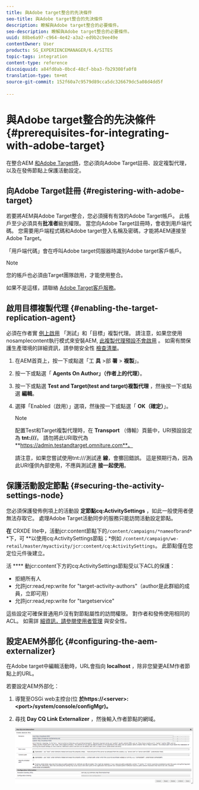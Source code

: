 ```yaml
---
title: 與Adobe target整合的先決條件
seo-title: 與Adobe target整合的先決條件
description: 瞭解與Adobe target整合的必要條件。
seo-description: 瞭解與Adobe target整合的必要條件。
uuid: 88be6a97-c964-4e42-a3a2-ed9b2c9ee49e
contentOwner: User
products: SG_EXPERIENCEMANAGER/6.4/SITES
topic-tags: integration
content-type: reference
discoiquuid: a84fd0ab-0bcd-48cf-bba3-fb29308fa0f8
translation-type: tm+mt
source-git-commit: 152f60a7c9579d89cca5dc326679dc5a08d4dd5f

---
```



# 與Adobe target整合的先決條件{#prerequisites-for-integrating-with-adobe-target}

在整合AEM [和Adobe Target時](/help/sites-administering/target.md)，您必須向Adobe Target註冊、設定複製代理，以及在發佈節點上保護活動設定。

## 向Adobe Target註冊 {#registering-with-adobe-target}

若要將AEM與Adobe Target整合，您必須擁有有效的Adobe Target帳戶。 此帳戶至少必須具有**批准者**級別權限。 當您向Adobe Target註冊時，會收到用戶端代碼。 您需要用戶端程式碼和Adobe target登入名稱及密碼，才能將AEM連接至Adobe Target。

「用戶端代碼」會在呼叫Adobe target伺服器時識別Adobe target客戶帳戶。

>[!NOTE]
>
>您的帳戶也必須由Target團隊啟用，才能使用整合。
>
>
>如果不是這樣，請聯絡 [Adobe Target客戶服務](https://marketing.adobe.com/resources/help/en_US/target/target/r_problem.html)。

## 啟用目標複製代理 {#enabling-the-target-replication-agent}

必須在作者實 [例上啟用](/help/sites-deploying/replication.md) 「測試」和「目標」複製代理。 請注意，如果您使用nosamplecontent執行模式來安裝AEM, [此複製代理預設不會啟用](/help/sites-deploying/configure-runmodes.md#using-samplecontent-and-nosamplecontent) 。 如需有關保護生產環境的詳細資訊，請參閱安全性 [檢查清單](/help/sites-administering/security-checklist.md)。

1. 在AEM首頁上，按一下或點選「工 **具** >部 **署** > **複製**」。
1. 按一下或點選「 **Agents On Author」（作者上的代理）**。
1. 按一下或點選 **Test and Target(test and target)複製代理** ，然後按一下或點選 **編輯**。
1. 選擇「Enabled（啟用）」選項，然後按一下或點選「 **OK（確定）**」。

   >[!NOTE]
   >
   >配置Test和Target複製代理時，在 **Transport** （傳輸）頁籤中，URI預設設定為 **tnt:///**。 請勿將此URI取代為 **https://admin.testandtarget.omniture.com**。
   >
   >請注意，如果您嘗試使用tnt:///測試連 **線**，會擲回錯誤。 這是預期行為，因為此URI僅供內部使用，不應與測試連 **接一起使用**。

## 保護活動設定節點 {#securing-the-activity-settings-node}

您必須保護發佈例項上的活動設 **定節點cq:ActivitySettings** ，如此一般使用者便無法存取它。 處理Adobe Target活動同步的服務只能訪問活動設定節點。

**在** CRXDE lite中，活動jcr:content節點下的`/content/campaigns/*nameofbrand*` *下，可 **&#x200B;以使用cq:ActivitySettings節點；*例如 `/content/campaign/we-retail/master/myactivity/jcr:content/cq:ActivitySettings`。 此節點僅在您定位元件後建立。

活 **** 動jcr:content下方的cq:ActivitySettings節點受以下ACL的保護：

* 拒絕所有人
* 允許jcr:read,rep:write for &quot;target-activity-authors&quot;（author是此群組的成員，立即可用）
* 允許jcr:read,rep:write for &quot;targetservice&quot;

這些設定可確保普通用戶沒有對節點屬性的訪問權限。 對作者和發佈使用相同的ACL。 如需詳 [細資訊，請參閱使用者管理](/help/sites-administering/security.md) 與安全性。

## 設定AEM外部化 {#configuring-the-aem-externalizer}

在Adobe target中編輯活動時，URL會指向 **localhost** ，除非您變更AEM作者節點上的URL。

若要設定AEM外部化：

1. 導覽至OSGi web主控台(位 **於https://&lt;server>:&lt;port>/system/console/configMgr)。**
1. 尋找 **Day CQ Link Externalizer** ，然後輸入作者節點的網域。

   ![chlimage_1-120](assets/chlimage_1-120.png)

